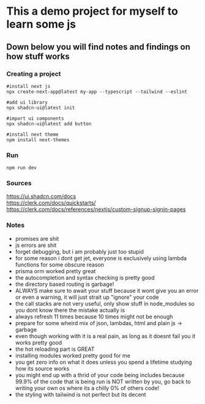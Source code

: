 # This a demo project for myself to learn some js
## Down below you will find notes and findings on how stuff works

### Creating a project

```shell
#install next js
npx create-next-app@latest my-app --typescript --tailwind --eslint

#add ui library
npx shadcn-ui@latest init  

#import ui components
npx shadcn-ui@latest add button  

#install next theme
npm install next-themes
```

### Run

```shell
npm run dev
```

### Sources

https://ui.shadcn.com/docs \
https://clerk.com/docs/quickstarts/
https://clerk.com/docs/references/nextjs/custom-signup-signin-pages

### Notes

- promises are shit
- js errors are shit
- forget debugging, but i am probably just too stupid
- for some reason i dont get jet, everyone is exclusively using lambda functions for some obscure reason
- prisma orm worked pretty great
- the autocompletion and syntax checking is pretty good
- the directory based routing is garbage!
- ALWAYS make sure to await your stuff because it wont give you an error or even a warning, it will just strait up "ignore"  your code
- the call stacks are not very useful, only show stuff in node_modules so you dont know there the mistake actually is
- always refresh 11 times because 10 times might not be enough
- prepare for some wheird mix of json, lambdas, html and plain js -> garbage
- even though working with it is a real pain, as long as it doesnt fail you it works pretty good
- the hot reloading part is GREAT
- installing modules worked pretty good for me
- you get zero info on what it does unless you spend a lifetime studying how its source works
- you might end up with a thrid of your code being includes because 99.9% of the code that is being run is NOT written by you, go back to writing your own os where its a chilly 0% of others code!
- the styling with tailwind is not perfect but its decent
